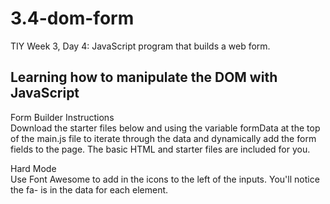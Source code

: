 # 3.4-dom-form
TIY Week 3, Day 4: JavaScript program that builds a web form.

## Learning how to manipulate the DOM with JavaScript

Form Builder Instructions  
Download the starter files below and using the variable formData at the top of the main.js file to iterate through the data and dynamically add the form fields to the page.
The basic HTML and starter files are included for you.

Hard Mode  
Use Font Awesome to add in the icons to the left of the inputs. You'll notice the fa- is in the data for each element.

